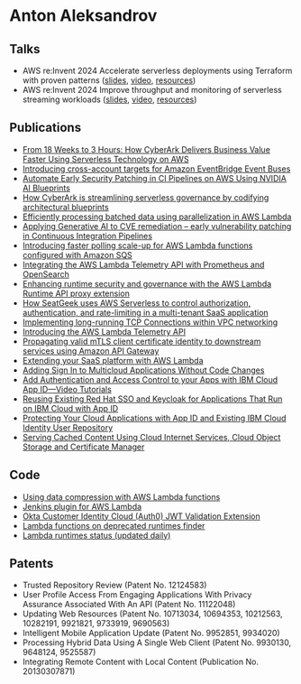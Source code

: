 # Anton Aleksandrov

## Talks
- AWS re:Invent 2024 Accelerate serverless deployments using Terraform with proven patterns ([slides](https://github.com/aal80/reinvent2024-svs320/blob/main/SVS320_terraform_for_serverless.pdf?raw=true), [video](https://www.youtube.com/watch?v=fX7c2GGqTWs), [resources](https://github.com/aal80/reinvent2024-svs320))
- AWS re:Invent 2024 Improve throughput and monitoring of serverless streaming workloads ([slides](https://github.com/aal80/reinvent2024-svs217/blob/main/SVS217_improve_throughput_and_observability_serverless_streaming.pdf?raw=true), [video](https://www.youtube.com/watch?v=V8w35g7shIY), [resources](https://github.com/aal80/reinvent2024-svs217))

## Publications
- [From 18 Weeks to 3 Hours: How CyberArk Delivers Business Value Faster Using Serverless Technology on AWS](https://aws.amazon.com/solutions/case-studies/cyberark-serverless-case-study/)
- [Introducing cross-account targets for Amazon EventBridge Event Buses](https://aws.amazon.com/blogs/compute/introducing-cross-account-targets-for-amazon-eventbridge-event-buses/)
- [Automate Early Security Patching in CI Pipelines on AWS Using NVIDIA AI Blueprints](https://developer.nvidia.com/blog/automate-early-security-patching-in-ci-pipelines-on-aws-using-nvidia-ai-blueprints/)
- [How CyberArk is streamlining serverless governance by codifying architectural blueprints](https://aws.amazon.com/blogs/architecture/how-cyberark-is-streamlining-serverless-governance-by-codifying-architectural-blueprints/)
- [Efficiently processing batched data using parallelization in AWS Lambda](https://aws.amazon.com/blogs/compute/efficiently-processing-batched-data-using-parallelization-in-aws-lambda/)
- [Applying Generative AI to CVE remediation – early vulnerability patching in Continuous Integration Pipelines](https://aws.amazon.com/blogs/containers/applying-generative-ai-to-cve-remediation-early-vulnerability-patching-in-continuous-integration-pipelines/)
- [Introducing faster polling scale-up for AWS Lambda functions configured with Amazon SQS](https://aws.amazon.com/blogs/compute/introducing-faster-polling-scale-up-for-aws-lambda-functions-configured-with-amazon-sqs/)
- [Integrating the AWS Lambda Telemetry API with Prometheus and OpenSearch](https://aws.amazon.com/blogs/opensource/integrating-the-aws-lambda-telemetry-api-with-prometheus-and-opensearch/)
- [Enhancing runtime security and governance with the AWS Lambda Runtime API proxy extension](https://aws.amazon.com/blogs/compute/enhancing-runtime-security-and-governance-with-the-aws-lambda-runtime-api-proxy-extension/)
- [How SeatGeek uses AWS Serverless to control authorization, authentication, and rate-limiting in a multi-tenant SaaS application](https://aws.amazon.com/blogs/architecture/how-seatgeek-uses-aws-to-control-authorization-authentication-and-rate-limiting-in-a-multi-tenant-saas-application/)
- [Implementing long-running TCP Connections within VPC networking](https://aws.amazon.com/blogs/networking-and-content-delivery/implementing-long-running-tcp-connections-within-vpc-networking/)
- [Introducing the AWS Lambda Telemetry API](https://aws.amazon.com/blogs/compute/introducing-the-aws-lambda-telemetry-api/)
- [Propagating valid mTLS client certificate identity to downstream services using Amazon API Gateway](https://aws.amazon.com/blogs/compute/propagating-valid-mtls-client-certificate-identity-to-downstream-services-using-amazon-api-gateway/)
- [Extending your SaaS platform with AWS Lambda](https://aws.amazon.com/blogs/architecture/extending-your-saas-platform-with-aws-lambda/)
- [Adding Sign In to Multicloud Applications Without Code Changes](https://www.ibm.com/blog/adding-sign-in-to-multicloud-applications-without-code-changes/)
- [Add Authentication and Access Control to your Apps with IBM Cloud App ID—Video Tutorials](https://www.ibm.com/blog/easily-add-authentication-and-access-control-to-your-applications-with-ibm-cloud-app-id-video-tutorials/)
- [Reusing Existing Red Hat SSO and Keycloak for Applications That Run on IBM Cloud with App ID](https://www.ibm.com/blog/reusing-existing-red-hat-sso-and-keycloak-for-applications-that-run-on-ibm-cloud-with-app-id/)
- [Protecting Your Cloud Applications with App ID and Existing IBM Cloud Identity User Repository](https://www.ibm.com/blog/protecting-your-cloud-applications-with-app-id-and-existing-ibm-cloud-identity-user-repository/)
- [Serving Cached Content Using Cloud Internet Services, Cloud Object Storage and Certificate Manager](https://www.ibm.com/blog/serving-cached-content-using-cloud-internet-services-cloud-object-storage-and-certificate-manager/)

## Code
- [Using data compression with AWS Lambda functions](https://github.com/aws-samples/lambda-with-compression)
- [Jenkins plugin for AWS Lambda](https://github.com/aal80/aws-lambda-jenkins-plugin)
- [Okta Customer Identity Cloud (Auth0) JWT Validation Extension](https://github.com/aal80/lambda-jwt-verifier-runtime-api-proxy)
- [Lambda functions on deprecated runtimes finder](https://github.com/aal80/lambda-on-deprecated-runtimes-finder)
- [Lambda runtimes status (updated daily)](https://github.com/aal80/lambda-on-deprecated-runtimes-finder/blob/main/deprecated_runtimes.json)

## Patents
- Trusted Repository Review (Patent No. 12124583)
- User Profile Access From Engaging Applications With Privacy Assurance Associated With An API (Patent No. 11122048)
- Updating Web Resources (Patent No. 10713034, 10694353, 10212563, 10282191, 9921821, 9733919, 9690563)
- Intelligent Mobile Application Update (Patent No. 9952851, 9934020) 
- Processing Hybrid Data Using A Single Web Client (Patent No. 9930130, 9648124, 9525587)
- Integrating Remote Content with Local Content (Publication No. 20130307871)
